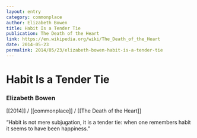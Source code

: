 ```yaml
---
layout: entry
category: commonplace
author: Elizabeth Bowen
title: Habit Is a Tender Tie
publication: The Death of the Heart
link: https://en.wikipedia.org/wiki/The_Death_of_the_Heart
date: 2014-05-23
permalink: 2014/05/23/elizabeth-bowen-habit-is-a-tender-tie
---
```


# Habit Is a Tender Tie

### Elizabeth Bowen

[[2014]] / [[commonplace]] / [[The Death of the Heart]]

“Habit is not mere subjugation, it is a tender tie: when one remembers habit it seems to have been happiness.”